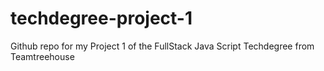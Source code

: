 # techdegree-project-1
 Github repo for my Project 1 of the FullStack Java Script Techdegree from Teamtreehouse
